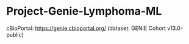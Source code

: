# Project-Genie-Lymphoma-ML
cBioPortal: https://genie.cbioportal.org/ (dataset: GENIE Cohort v13.0-public)
